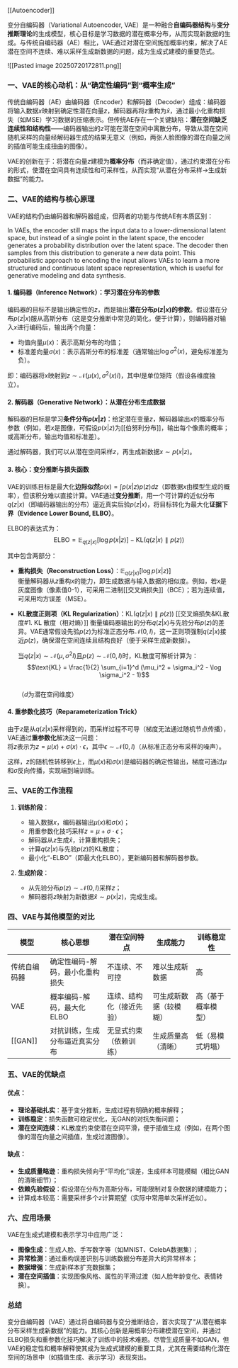 [[Autoencoder]]

变分自编码器（Variational Autoencoder, VAE）是一种融合**自编码器结构**与**变分推断理论**的生成模型，核心目标是学习数据的潜在概率分布，从而实现新数据的生成。与传统自编码器（AE）相比，VAE通过对潜在空间施加概率约束，解决了AE潜在空间不连续、难以采样生成新数据的问题，成为生成式建模的重要范式。

![[Pasted image 20250720172811.png]]
### 一、VAE的核心动机：从“确定性编码”到“概率生成”
传统自编码器（AE）由编码器（Encoder）和解码器（Decoder）组成：编码器将输入数据$x$映射到确定性潜在向量$z$，解码器再将$z$重构为$\hat{x}$，通过最小化重构损失（如MSE）学习数据的压缩表示。但传统AE存在一个关键缺陷：**潜在空间缺乏连续性和结构性**——编码器输出的$z$可能在潜在空间中离散分布，导致从潜在空间随机采样的向量经解码器生成的结果无意义（例如，两张人脸图像的潜在向量之间的插值可能生成扭曲的图像）。

VAE的创新在于：将潜在向量$z$建模为**概率分布**（而非确定值），通过约束潜在分布的形式，使潜在空间具有连续性和可采样性，从而实现“从潜在分布采样→生成新数据”的能力。


### 二、VAE的结构与核心原理
VAE的结构仍由编码器和解码器组成，但两者的功能与传统AE有本质区别：

In VAEs, 
the encoder still maps the input data to a lower-dimensional latent space, but instead of a single point in the latent space, the encoder generates a probability distribution over the latent space. 
The decoder then samples from this distribution to generate a new data point. This probabilistic approach to encoding the input allows VAEs to learn a more structured and continuous latent space representation, which is useful for generative modeling and data synthesis.
#### 1. 编码器（Inference Network）：学习潜在分布的参数
编码器的目标不是输出确定性的$z$，而是输出**潜在分布$p(z|x)$的参数**。假设潜在分布$p(z|x)$服从高斯分布（这是变分推断中常见的简化，便于计算），则编码器对输入$x$进行编码后，输出两个向量：
- 均值向量$\mu(x)$：表示高斯分布的均值；
- 标准差向量$\sigma(x)$：表示高斯分布的标准差（通常输出$\log \sigma^2(x)$，避免标准差为负）。

即：编码器将$x$映射到$z \sim \mathcal{N}(\mu(x), \sigma^2(x)I)$，其中$I$是单位矩阵（假设各维度独立）。


#### 2. 解码器（Generative Network）：从潜在分布生成数据
解码器的目标是学习**条件分布$p(x|z)$**：给定潜在变量$z$，解码器输出$x$的概率分布参数（例如，若$x$是图像，可假设$p(x|z)$为[[伯努利分布]]，输出每个像素的概率；或高斯分布，输出均值和标准差）。

通过解码器，我们可以从潜在空间采样$z$，再生成新数据$x \sim p(x|z)$。


#### 3. 核心：变分推断与损失函数
VAE的训练目标是最大化**边际似然**$p(x) = \int p(x|z)p(z)dz$（即数据$x$由模型生成的概率），但该积分难以直接计算。VAE通过**变分推断**，用一个可计算的近似分布$q(z|x)$（即编码器输出的分布）逼近真实后验$p(z|x)$，将目标转化为最大化**证据下界（Evidence Lower Bound, ELBO）**。

ELBO的表达式为：  
$$\text{ELBO} = \mathbb{E}_{q(z|x)}[\log p(x|z)] - \text{KL}(q(z|x) \parallel p(z))$$  

其中包含两部分：
- **重构损失（Reconstruction Loss）**：$\mathbb{E}_{q(z|x)}[\log p(x|z)]$  
  衡量解码器从$z$重构$x$的能力，即生成数据与输入数据的相似度。例如，若$x$是灰度图像（像素值0-1），可采用二进制[[交叉熵损失]]（BCE）；若为连续值，可采用均方误差（MSE）。

- **KL散度正则项（KL Regularization）**：$\text{KL}(q(z|x) \parallel p(z))$  [[交叉熵损失&KL散度#1. KL 散度（相对熵）]]
  衡量编码器输出的分布$q(z|x)$与先验分布$p(z)$的差异。VAE通常假设先验$p(z)$为标准正态分布$\mathcal{N}(0, I)$，这一正则项强制$q(z|x)$接近$p(z)$，确保潜在空间连续且结构良好（便于采样生成新数据）。

  当$q(z|x) \sim \mathcal{N}(\mu, \sigma^2I)$且$p(z) \sim \mathcal{N}(0, I)$时，KL散度可解析计算为：  
  $$\text{KL} = \frac{1}{2} \sum_{i=1}^d (\mu_i^2 + \sigma_i^2 - \log \sigma_i^2 - 1)$$  
  （$d$为潜在空间维度）


#### 4. 重参数化技巧（Reparameterization Trick）
由于$z$是从$q(z|x)$采样得到的，而采样过程不可导（梯度无法通过随机节点传播），VAE通过**重参数化**解决这一问题：  
将$z$表示为$z = \mu(x) + \sigma(x) \cdot \epsilon$，其中$\epsilon \sim \mathcal{N}(0, I)$（从标准正态分布采样的噪声）。  

这样，$z$的随机性转移到$\epsilon$上，而$\mu(x)$和$\sigma(x)$是编码器的确定性输出，梯度可通过$\mu$和$\sigma$反向传播，实现端到端训练。


### 三、VAE的工作流程
1. **训练阶段**：  
   - 输入数据$x$，编码器输出$\mu(x)$和$\sigma(x)$；  
   - 用重参数化技巧采样$z = \mu + \sigma \cdot \epsilon$；  
   - 解码器从$z$生成$\hat{x}$，计算重构损失；  
   - 计算$q(z|x)$与先验$p(z)$的KL散度；  
   - 最小化“-ELBO”（即最大化ELBO），更新编码器和解码器参数。

2. **生成阶段**：  
   - 从先验分布$p(z) \sim \mathcal{N}(0, I)$采样$z$；  
   - 解码器将$z$映射为新数据$\hat{x} \sim p(x|z)$，完成生成。


### 四、VAE与其他模型的对比
| 模型      | 核心思想             | 潜在空间特点       | 生成能力        | 训练稳定性     |
| ------- | ---------------- | ------------ | ----------- | --------- |
| 传统自编码器  | 确定性编码-解码，最小化重构损失 | 不连续、不可控      | 难以生成新数据     | 高         |
| VAE     | 概率编码-解码，最大化ELBO  | 连续、结构化（接近先验） | 可生成新数据（较模糊） | 高（基于概率模型） |
| [[GAN]] | 对抗训练，生成分布逼近真实分布  | 无显式约束（依赖训练）  | 生成质量高（清晰）   | 低（易模式坍塌）  |


### 五、VAE的优缺点
#### 优点：
- **理论基础扎实**：基于变分推断，生成过程有明确的概率解释；  
- **训练稳定**：损失函数可稳定优化，无GAN的对抗失衡问题；  
- **潜在空间连续**：KL散度约束使潜在空间平滑，便于插值生成（例如，在两个图像的潜在向量之间插值，生成过渡图像）。

#### 缺点：
- **生成质量略逊**：重构损失倾向于“平均化”误差，生成样本可能模糊（相比GAN的清晰细节）；  
- **依赖先验假设**：假设潜在分布为高斯分布，可能限制对复杂数据的建模能力；  
- 计算成本较高：需要采样多个$z$计算期望（实际中常用单次采样近似）。


### 六、应用场景
VAE在生成式建模和表示学习中应用广泛：  
- **图像生成**：生成人脸、手写数字等（如MNIST、CelebA数据集）；  
- **异常检测**：通过重构误差识别与训练数据分布差异大的异常样本；  
- **数据增强**：生成新样本扩充数据集；  
- **潜在空间插值**：实现图像风格、属性的平滑过渡（如人脸年龄变化、表情转换）。


### 总结
变分自编码器（VAE）通过将自编码器与变分推断结合，首次实现了“从潜在概率分布采样生成新数据”的能力。其核心创新是用概率分布建模潜在空间，并通过ELBO损失和重参数化技巧解决了训练中的技术难题。尽管生成质量不如GAN，但VAE的稳定性和概率解释使其成为生成式建模的重要工具，尤其在需要结构化潜在空间的场景中（如插值生成、表示学习）表现突出。